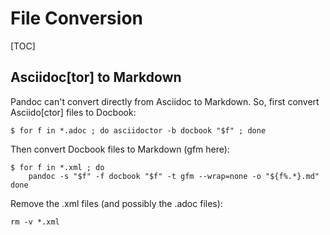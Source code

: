 # File Conversion

[TOC]

## Asciidoc[tor] to Markdown

Pandoc can't convert directly from Asciidoc to Markdown. So, first convert Asciido[ctor] files to Docbook:

```shell-session
$ for f in *.adoc ; do asciidoctor -b docbook "$f" ; done
```

Then convert Docbook files to Markdown (gfm here):



```shell-session
$ for f in *.xml ; do
	pandoc -s "$f" -f docbook "$f" -t gfm --wrap=none -o "${f%.*}.md"
done
```



Remove the .xml files (and possibly the .adoc files):

```shell-session
rm -v *.xml
```

